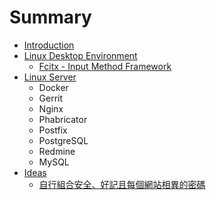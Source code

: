 # Summary

* [Introduction](README.md)
* [Linux Desktop Environment](contents/linux_desktop_environment.md)
   * [Fcitx - Input Method Framework](contents/fcitx_-_input_method_framework.md)
* [Linux Server](contents/linux_server.md)
   * Docker
   * Gerrit
   * Nginx
   * Phabricator
   * Postfix
   * PostgreSQL
   * Redmine
   * MySQL
* [Ideas](contents/ideas.md)
   * [自行組合安全、好記且每個網站相異的密碼](contents/zi_xing_zu_he_an_quan_3001_hao_ji_qie_mei_ge_wang_zhan_xiang_yi_de_mi_ma.md)


